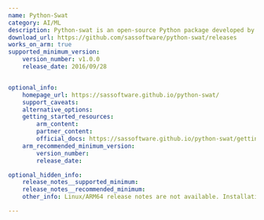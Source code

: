 ```yaml
---
name: Python-Swat
category: AI/ML
description: Python-swat is an open-source Python package developed by SAS to provide a programmatic interface to SAS Viya's Cloud Analytic Services (CAS).
download_url: https://github.com/sassoftware/python-swat/releases
works_on_arm: true
supported_minimum_version:
    version_number: v1.0.0
    release_date: 2016/09/28


optional_info:
    homepage_url: https://sassoftware.github.io/python-swat/
    support_caveats:
    alternative_options:
    getting_started_resources:
        arm_content:
        partner_content:
        official_docs: https://sassoftware.github.io/python-swat/getting-started.html
    arm_recommended_minimum_version:
        version_number:
        release_date:

optional_hidden_info:
    release_notes__supported_minimum:
    release_notes__recommended_minimum:
    other_info: Linux/ARM64 release notes are not available. Installation and testing are done via the [tar archive](https://github.com/sassoftware/python-swat/releases/tag/v1.0.0).

---
```


